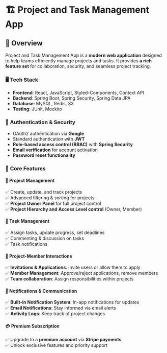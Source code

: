 # 🏗️ Project and Task Management App

## 📌 Overview

Project and Task Management App is a **modern web application** designed to help teams efficiently manage projects and tasks. It provides **a rich feature set** for collaboration, security, and seamless project tracking.

### 🖥️ **Tech Stack**

- **Frontend**: React, JavaScript, Styled-Components, Context API
- **Backend**: Spring Boot, Spring Security, Spring Data JPA
- **Database**: MySQL, Redis, S3
- **Testing**: JUnit, Mockito

### 🔐 **Authentication & Security**

- OAuth2 authentication via **Google**
- Standard authentication with **JWT**
- **Role-based access control (RBAC)** with **Spring Security**
- **Email verification** for account activation
- **Password reset functionality**

### 🚀 **Core Features**

#### 📌 **Project Management**

✅ Create, update, and track projects  
✅ Advanced filtering & sorting for projects  
✅ **Project Owner Panel** for full project control  
✅ **Project Hierarchy and Access Level control** (Owner, Member)

#### 📝 **Task Management**

✅ Assign tasks, update progress, set deadlines  
✅ Commenting & discussion on tasks  
✅ Task notifications

#### 👥 **Project-Member Interactions**

✅ **Invitations & Applications**: Invite users or allow them to apply  
✅ **Member Management**: Approve/reject applications, remove members  
✅ **Team collaboration**: Assign responsibilities within projects

#### 📢 **Notifications & Communication**

✅ **Built-in Notification System**: In-app notifications for updates  
✅ **Email Notifications**: Stay informed via email alerts  
✅ **Activity Logs**: Keep track of project changes

#### 💳 **Premium Subscription**

✅ Upgrade to a **premium account** via **Stripe payments**  
✅ Unlock exclusive features and priority support
